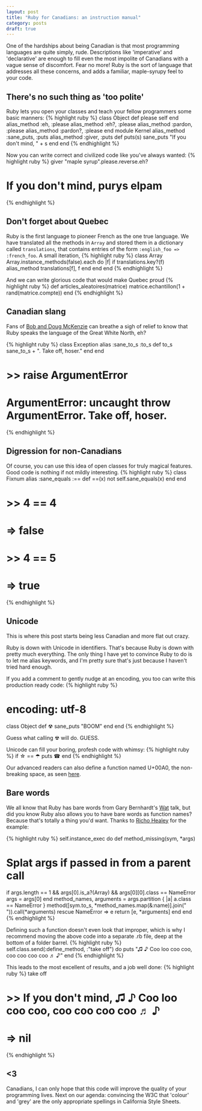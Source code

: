 ```yaml
---
layout: post
title: "Ruby for Canadians: an instruction manual"
category: posts
draft: true
---
```

One of the hardships about being Canadian is that most programming languages are quite simply, rude. Descriptions like 'imperative' and 'declarative' are enough to fill even the most impolite of Canadians with a vague sense of discomfort. Fear no more! Ruby is the sort of language that addresses all these concerns, and adds a familiar, maple-syrupy feel to your code.

## There's no such thing as 'too polite'
Ruby lets you open your classes and teach your fellow programmers some basic manners:
{% highlight ruby %}
class Object
  def please
    self
  end
  alias_method :eh, :please
  alias_method :eh?, :please
  alias_method :pardon, :please
  alias_method :pardon?, :please
end
module Kernel
  alias_method :sane_puts, :puts
  alias_method :giver, :puts
  def puts(s)
      sane_puts "If you don't mind, " + s
    end
end
{% endhighlight %}

Now you can write correct and civilized code like you've always wanted:
{% highlight ruby %}
giver "maple syrup".please.reverse.eh?
# If you don't mind, purys elpam
{% endhighlight %}

## Don't forget about Quebec
Ruby is the first language to pioneer French as the one true language. We have translated all the methods in `Array` and stored them in a dictionary called `translations`, that contains entries of the form `:english_foo => :french_foo`. A small iteration,
{% highlight ruby %}
class Array
  Array.instance_methods(false).each do |f|
    if translations.key?(f)
      alias_method translations[f], f
    end
  end
end
{% endhighlight %}

And we can write glorious code that would make Quebec proud
{% highlight ruby %}
def articles_aleatoires(matrice)
  matrice.echantillon(1 + rand(matrice.compte))
end
{% endhighlight %}

## Canadian slang
Fans of [Bob and Doug McKenzie](http://en.wikipedia.org/wiki/Bob_and_Doug_McKenzie) can breathe a sigh of relief to know that Ruby speaks the language of the Great White North, eh?

{% highlight ruby %}
class Exception
  alias :sane_to_s :to_s
  def to_s
    sane_to_s + ". Take off, hoser."
  end
end
# >> raise ArgumentError
# ArgumentError: uncaught throw ArgumentError. Take off, hoser.
{% endhighlight %}

## Digression for non-Canadians
Of course, you can use this idea of open classes for truly magical features. Good code is nothing if not mildly interesting.
{% highlight ruby %}
class Fixnum
  alias :sane_equals :==
  def ==(x)
    not self.sane_equals(x)
  end
end
# >> 4 == 4
# => false 
# >> 4 == 5
# => true
{% endhighlight %}

## Unicode
This is where this post starts being less Canadian and more flat out crazy.

Ruby is down with Unicode in identifiers. That's because Ruby is down with pretty much everything. The only thing I have yet to convince Ruby to do is to let me alias keywords, and I'm pretty sure that's just because I haven't tried hard enough.

If you add a comment to gently nudge at an encoding, you too can write this production ready code:
{% highlight ruby %}
# encoding: utf-8
class Object
  def ☢
    sane_puts "BOOM"
  end
end
{% endhighlight %}

Guess what calling ☢ will do. GUESS.

Unicode can fill your boring, profesh code with whimsy: 
{% highlight ruby %}
if ☆ == ☂
    puts ☎
end
{% endhighlight %}

Our advanced readers can also define a function named U+00A0, the non-breaking space, as seen [here](http://www.rubyinside.com/the-split-is-not-enough-whitespace-shenigans-for-rubyists-5980.html). 

## Bare words
We all know that Ruby has bare words from Gary Bernhardt's [Wat](https://www.destroyallsoftware.com/talks/wat) talk, but did you know Ruby also allows you to have bare words as function names? Because that's totally a thing you'd want. Thanks to [Richo Healey](http://99designs.com/tech-blog/blog/2012/10/30/abusing-ruby-for-fun-and-profit/) for the example:

{% highlight ruby %}
self.instance_exec do
def method_missing(sym, *args)
  # Splat args if passed in from a parent call
  if args.length == 1 && args[0].is_a?(Array) && args[0][0].class == NameError
    args = args[0]
  end
  method_names, arguments = args.partition { |a| a.class == NameError }
  method([sym.to_s, *method_names.map(&:name)].join(" ")).call(*arguments)
rescue NameError => e
  return [e, *arguments]
end
end
{% endhighlight %}

Defining such a function doesn't even look that improper, which is why I recommend moving the above code into a separate .rb file, deep at the bottom of a folder barrel. 
{% highlight ruby %}
self.class.send(:define_method, :"take off") do
  puts "♫ ♪ Coo loo coo coo, coo coo coo coo ♬ ♪"
end
{% endhighlight %}

This leads to the most excellent of results, and a job well done:
{% highlight ruby %}
take off
# >> If you don't mind, ♫ ♪ Coo loo coo coo, coo coo coo coo ♬ ♪
# => nil 
{% endhighlight %}

## <3
Canadians, I can only hope that this code will improve the quality of your programming lives. Next on our agenda: convincing the W3C that 'colour' and 'grey' are the only appropriate spellings in California Style Sheets.

